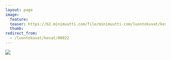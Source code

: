 ```yaml
---
layout: page
image:
  feature:
  teaser: https://b2.minimuutti.com/file/minimuutti-com/luontokuvat/kes%C3%A4/2/20140506_193128-245px.jpg
  thumb:
redirect_from:
  - /luontokuvat/kevat/00022
---
```


![](https://b2.minimuutti.com/file/minimuutti-com/luontokuvat/kes%C3%A4/2/20140506_193128-800px.jpg)

